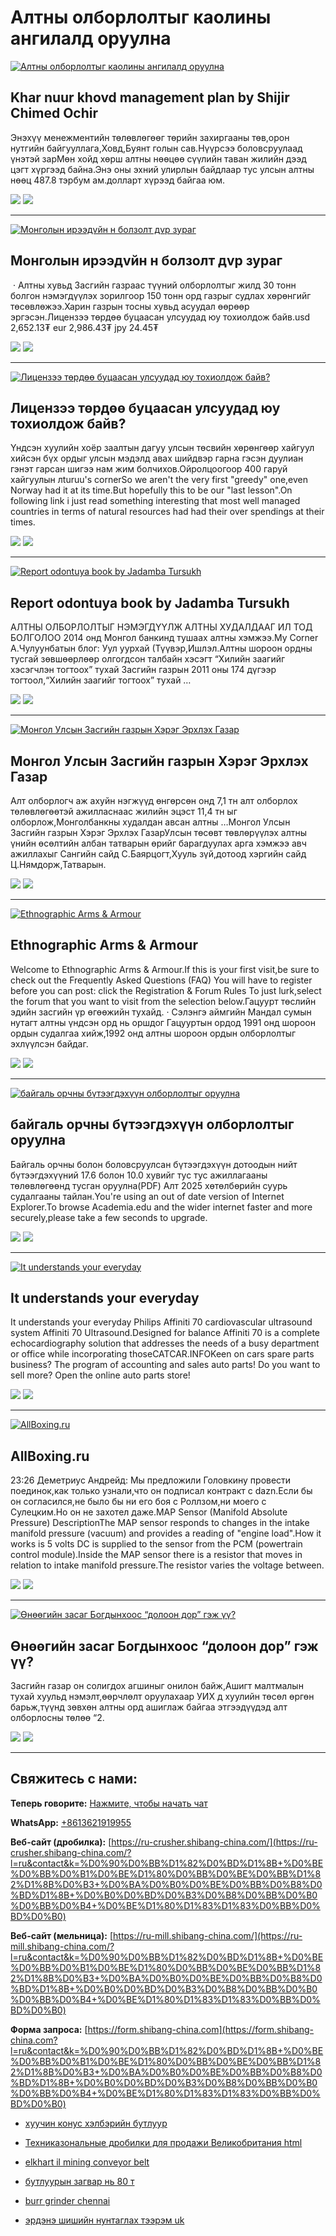 # Алтны олборлолтыг каолины ангилалд оруулна

<a href="https://swt.shibang-china.com/?l=ru&img&k=%D0%90%D0%BB%D1%82%D0%BD%D1%8B+%D0%BE%D0%BB%D0%B1%D0%BE%D1%80%D0%BB%D0%BE%D0%BB%D1%82%D1%8B%D0%B3+%D0%BA%D0%B0%D0%BE%D0%BB%D0%B8%D0%BD%D1%8B+%D0%B0%D0%BD%D0%B3%D0%B8%D0%BB%D0%B0%D0%BB%D0%B4+%D0%BE%D1%80%D1%83%D1%83%D0%BB%D0%BD%D0%B0" target="_blank">![Алтны олборлолтыг каолины ангилалд оруулна](http://static.shibang-china.com/all-800x300/413.jpg)</a>

## Khar nuur khovd management plan by Shijir Chimed Ochir
Энэхүү менежментийн төлөвлөгөөг төрийн захиргааны төв,орон нутгийн байгууллага,Ховд,Буянт голын сав.Нүүрсээ боловсруулаад үнэтэй зарМөн хойд хөрш алтны нөөцөө сүүлийн таван жилийн дээд цэгт хүргээд байна.Энэ оны эхний улирлын байдлаар тус улсын алтны нөөц 487.8 тэрбум ам.долларт хүрээд байгаа юм.


<a href="https://whatsapp.shibangsoft.com/WhatsApp.php" target="_blank" title="WhatsApp">![](http://static.shibang-china.com/icon/whatsapp.png)</a> <a href="https://swt.shibang-china.com/?l=ru&icon&k=%D0%90%D0%BB%D1%82%D0%BD%D1%8B+%D0%BE%D0%BB%D0%B1%D0%BE%D1%80%D0%BB%D0%BE%D0%BB%D1%82%D1%8B%D0%B3+%D0%BA%D0%B0%D0%BE%D0%BB%D0%B8%D0%BD%D1%8B+%D0%B0%D0%BD%D0%B3%D0%B8%D0%BB%D0%B0%D0%BB%D0%B4+%D0%BE%D1%80%D1%83%D1%83%D0%BB%D0%BD%D0%B0" target="_blank">![](http://static.shibang-china.com/icon/chat-ru.png)</a>

---

<a href="https://swt.shibang-china.com/?l=ru&img&k=%D0%90%D0%BB%D1%82%D0%BD%D1%8B+%D0%BE%D0%BB%D0%B1%D0%BE%D1%80%D0%BB%D0%BE%D0%BB%D1%82%D1%8B%D0%B3+%D0%BA%D0%B0%D0%BE%D0%BB%D0%B8%D0%BD%D1%8B+%D0%B0%D0%BD%D0%B3%D0%B8%D0%BB%D0%B0%D0%BB%D0%B4+%D0%BE%D1%80%D1%83%D1%83%D0%BB%D0%BD%D0%B0" target="_blank">![Монголын ирээдvйн н болзолт дvр зураг](http://static.shibang-china.com/all-800x300/941.jpg)</a>

## Монголын ирээдvйн н болзолт дvр зураг
&nbsp;&#0183;&#32;Алтны хувьд Засгийн газраас түүний олборлолтыг жилд 30 тонн болгон нэмэгдүүлэх зорилгоор 150 тонн орд газрыг судлах хөрөнгийг төсөвлөжээ.Харин газрын тосны хувьд асуудал өөрөөр эргэсэн.Лицензээ төрдөө буцаасан улсуудад юу тохиолдож байв.usd 2,652.13₮ eur 2,986.43₮ jpy 24.45₮


<a href="https://whatsapp.shibangsoft.com/WhatsApp.php" target="_blank" title="WhatsApp">![](http://static.shibang-china.com/icon/whatsapp.png)</a> <a href="https://swt.shibang-china.com/?l=ru&icon&k=%D0%90%D0%BB%D1%82%D0%BD%D1%8B+%D0%BE%D0%BB%D0%B1%D0%BE%D1%80%D0%BB%D0%BE%D0%BB%D1%82%D1%8B%D0%B3+%D0%BA%D0%B0%D0%BE%D0%BB%D0%B8%D0%BD%D1%8B+%D0%B0%D0%BD%D0%B3%D0%B8%D0%BB%D0%B0%D0%BB%D0%B4+%D0%BE%D1%80%D1%83%D1%83%D0%BB%D0%BD%D0%B0" target="_blank">![](http://static.shibang-china.com/icon/chat-ru.png)</a>

---

<a href="https://swt.shibang-china.com/?l=ru&img&k=%D0%90%D0%BB%D1%82%D0%BD%D1%8B+%D0%BE%D0%BB%D0%B1%D0%BE%D1%80%D0%BB%D0%BE%D0%BB%D1%82%D1%8B%D0%B3+%D0%BA%D0%B0%D0%BE%D0%BB%D0%B8%D0%BD%D1%8B+%D0%B0%D0%BD%D0%B3%D0%B8%D0%BB%D0%B0%D0%BB%D0%B4+%D0%BE%D1%80%D1%83%D1%83%D0%BB%D0%BD%D0%B0" target="_blank">![Лицензээ төрдөө буцаасан улсуудад юу тохиолдож байв?](http://static.shibang-china.com/all-800x300/447.jpg)</a>

## Лицензээ төрдөө буцаасан улсуудад юу тохиолдож байв?
Үндсэн хуулийн хоёр заалтын дагуу улсын төсвийн хөрөнгөөр хайгуул хийсэн бүх ордыг улсын мэдэлд авах шийдвэр гарна гэсэн дуулиан гэнэт гарсан шигээ нам жим болчихов.Ойролцоогоор 400 гаруй хайгуулын лturuu's cornerSo we aren't the very first &quot;greedy&quot; one,even Norway had it at its time.But hopefully this to be our &quot;last lesson&quot;.On following link i just read something interesting that most well managed countries in terms of natural resources had had their over spendings at their times.


<a href="https://whatsapp.shibangsoft.com/WhatsApp.php" target="_blank" title="WhatsApp">![](http://static.shibang-china.com/icon/whatsapp.png)</a> <a href="https://swt.shibang-china.com/?l=ru&icon&k=%D0%90%D0%BB%D1%82%D0%BD%D1%8B+%D0%BE%D0%BB%D0%B1%D0%BE%D1%80%D0%BB%D0%BE%D0%BB%D1%82%D1%8B%D0%B3+%D0%BA%D0%B0%D0%BE%D0%BB%D0%B8%D0%BD%D1%8B+%D0%B0%D0%BD%D0%B3%D0%B8%D0%BB%D0%B0%D0%BB%D0%B4+%D0%BE%D1%80%D1%83%D1%83%D0%BB%D0%BD%D0%B0" target="_blank">![](http://static.shibang-china.com/icon/chat-ru.png)</a>

---

<a href="https://swt.shibang-china.com/?l=ru&img&k=%D0%90%D0%BB%D1%82%D0%BD%D1%8B+%D0%BE%D0%BB%D0%B1%D0%BE%D1%80%D0%BB%D0%BE%D0%BB%D1%82%D1%8B%D0%B3+%D0%BA%D0%B0%D0%BE%D0%BB%D0%B8%D0%BD%D1%8B+%D0%B0%D0%BD%D0%B3%D0%B8%D0%BB%D0%B0%D0%BB%D0%B4+%D0%BE%D1%80%D1%83%D1%83%D0%BB%D0%BD%D0%B0" target="_blank">![Report odontuya book by Jadamba Tursukh](http://static.shibang-china.com/all-800x300/1054.jpg)</a>

## Report odontuya book by Jadamba Tursukh
АЛТНЫ ОЛБОРЛОЛТЫГ НЭМЭГДҮҮЛЖ АЛТНЫ ХУДАЛДААГ ИЛ ТОД БОЛГОЛОО 2014 онд Монгол банкинд тушаах алтны хэмжээ.My Corner A.Чулуунбатын блог: Уул уурхай (Түүвэр,Ишлэл.Алтны шороон ордны тусгай зөвшөөрлөөр олгогдсон талбайн хэсэгт “Хилийн заагийг хэсэгчлэн тогтоох” тухай Засгийн газрын 2011 оны 174 дүгээр тогтоол,“Хилийн заагийг тогтоох” тухай …


<a href="https://whatsapp.shibangsoft.com/WhatsApp.php" target="_blank" title="WhatsApp">![](http://static.shibang-china.com/icon/whatsapp.png)</a> <a href="https://swt.shibang-china.com/?l=ru&icon&k=%D0%90%D0%BB%D1%82%D0%BD%D1%8B+%D0%BE%D0%BB%D0%B1%D0%BE%D1%80%D0%BB%D0%BE%D0%BB%D1%82%D1%8B%D0%B3+%D0%BA%D0%B0%D0%BE%D0%BB%D0%B8%D0%BD%D1%8B+%D0%B0%D0%BD%D0%B3%D0%B8%D0%BB%D0%B0%D0%BB%D0%B4+%D0%BE%D1%80%D1%83%D1%83%D0%BB%D0%BD%D0%B0" target="_blank">![](http://static.shibang-china.com/icon/chat-ru.png)</a>

---

<a href="https://swt.shibang-china.com/?l=ru&img&k=%D0%90%D0%BB%D1%82%D0%BD%D1%8B+%D0%BE%D0%BB%D0%B1%D0%BE%D1%80%D0%BB%D0%BE%D0%BB%D1%82%D1%8B%D0%B3+%D0%BA%D0%B0%D0%BE%D0%BB%D0%B8%D0%BD%D1%8B+%D0%B0%D0%BD%D0%B3%D0%B8%D0%BB%D0%B0%D0%BB%D0%B4+%D0%BE%D1%80%D1%83%D1%83%D0%BB%D0%BD%D0%B0" target="_blank">![Монгол Улсын Засгийн газрын Хэрэг Эрхлэх Газар](http://static.shibang-china.com/all-800x300/887.jpg)</a>

## Монгол Улсын Засгийн газрын Хэрэг Эрхлэх Газар
Алт олборлогч аж ахуйн нэгжүүд өнгөрсөн онд 7,1 тн алт олборлох төлөвлөгөөтэй ажилласнаас жилийн эцэст 11,4 тн ыг олборлож,Монголбанкны худалдан авсан алтны …Монгол Улсын Засгийн газрын Хэрэг Эрхлэх ГазарУлсын төсөвт төвлөрүүлэх алтны үнийн өсөлтийн албан татварын өрийг барагдуулах арга хэмжээ авч ажиллахыг Сангийн сайд С.Баярцогт,Хууль зүй,дотоод хэргийн сайд Ц.Нямдорж,Татварын.


<a href="https://whatsapp.shibangsoft.com/WhatsApp.php" target="_blank" title="WhatsApp">![](http://static.shibang-china.com/icon/whatsapp.png)</a> <a href="https://swt.shibang-china.com/?l=ru&icon&k=%D0%90%D0%BB%D1%82%D0%BD%D1%8B+%D0%BE%D0%BB%D0%B1%D0%BE%D1%80%D0%BB%D0%BE%D0%BB%D1%82%D1%8B%D0%B3+%D0%BA%D0%B0%D0%BE%D0%BB%D0%B8%D0%BD%D1%8B+%D0%B0%D0%BD%D0%B3%D0%B8%D0%BB%D0%B0%D0%BB%D0%B4+%D0%BE%D1%80%D1%83%D1%83%D0%BB%D0%BD%D0%B0" target="_blank">![](http://static.shibang-china.com/icon/chat-ru.png)</a>

---

<a href="https://swt.shibang-china.com/?l=ru&img&k=%D0%90%D0%BB%D1%82%D0%BD%D1%8B+%D0%BE%D0%BB%D0%B1%D0%BE%D1%80%D0%BB%D0%BE%D0%BB%D1%82%D1%8B%D0%B3+%D0%BA%D0%B0%D0%BE%D0%BB%D0%B8%D0%BD%D1%8B+%D0%B0%D0%BD%D0%B3%D0%B8%D0%BB%D0%B0%D0%BB%D0%B4+%D0%BE%D1%80%D1%83%D1%83%D0%BB%D0%BD%D0%B0" target="_blank">![Ethnographic Arms &amp; Armour](http://static.shibang-china.com/all-800x300/769.jpg)</a>

## Ethnographic Arms &amp; Armour
Welcome to Ethnographic Arms &amp; Armour.If this is your first visit,be sure to check out the Frequently Asked Questions (FAQ) You will have to register before you can post: click the Registration &amp; Forum Rules To just lurk,select the forum that you want to visit from the selection below.Гацуурт төслийн эдийн засгийн үр өгөөжийн тухайд.&nbsp;&#0183;&#32;Сэлэнгэ аймгийн Мандал сумын нутагт алтны үндсэн орд нь оршдог Гацууртын ордод 1991 онд шороон ордын судалгаа хийж,1992 онд алтны шороон ордын олборлолтыг эхлүүлсэн байдаг.


<a href="https://whatsapp.shibangsoft.com/WhatsApp.php" target="_blank" title="WhatsApp">![](http://static.shibang-china.com/icon/whatsapp.png)</a> <a href="https://swt.shibang-china.com/?l=ru&icon&k=%D0%90%D0%BB%D1%82%D0%BD%D1%8B+%D0%BE%D0%BB%D0%B1%D0%BE%D1%80%D0%BB%D0%BE%D0%BB%D1%82%D1%8B%D0%B3+%D0%BA%D0%B0%D0%BE%D0%BB%D0%B8%D0%BD%D1%8B+%D0%B0%D0%BD%D0%B3%D0%B8%D0%BB%D0%B0%D0%BB%D0%B4+%D0%BE%D1%80%D1%83%D1%83%D0%BB%D0%BD%D0%B0" target="_blank">![](http://static.shibang-china.com/icon/chat-ru.png)</a>

---

<a href="https://swt.shibang-china.com/?l=ru&img&k=%D0%90%D0%BB%D1%82%D0%BD%D1%8B+%D0%BE%D0%BB%D0%B1%D0%BE%D1%80%D0%BB%D0%BE%D0%BB%D1%82%D1%8B%D0%B3+%D0%BA%D0%B0%D0%BE%D0%BB%D0%B8%D0%BD%D1%8B+%D0%B0%D0%BD%D0%B3%D0%B8%D0%BB%D0%B0%D0%BB%D0%B4+%D0%BE%D1%80%D1%83%D1%83%D0%BB%D0%BD%D0%B0" target="_blank">![байгаль орчны бүтээгдэхүүн олборлолтыг оруулна](http://static.shibang-china.com/all-800x300/1473.jpg)</a>

## байгаль орчны бүтээгдэхүүн олборлолтыг оруулна
Байгаль орчны болон боловсруулсан бүтээгдэхүүн дотоодын нийт бүтээгдэхүүний 17.6 болон 10.0 хувийг тус тус ажиллагааны төлөвлөгөөнд тусган оруулна(PDF) Алт 2025 хөтөлбөрийн суурь судалгааны тайлан.You're using an out of date version of Internet Explorer.To browse Academia.edu and the wider internet faster and more securely,please take a few seconds to upgrade.


<a href="https://whatsapp.shibangsoft.com/WhatsApp.php" target="_blank" title="WhatsApp">![](http://static.shibang-china.com/icon/whatsapp.png)</a> <a href="https://swt.shibang-china.com/?l=ru&icon&k=%D0%90%D0%BB%D1%82%D0%BD%D1%8B+%D0%BE%D0%BB%D0%B1%D0%BE%D1%80%D0%BB%D0%BE%D0%BB%D1%82%D1%8B%D0%B3+%D0%BA%D0%B0%D0%BE%D0%BB%D0%B8%D0%BD%D1%8B+%D0%B0%D0%BD%D0%B3%D0%B8%D0%BB%D0%B0%D0%BB%D0%B4+%D0%BE%D1%80%D1%83%D1%83%D0%BB%D0%BD%D0%B0" target="_blank">![](http://static.shibang-china.com/icon/chat-ru.png)</a>

---

<a href="https://swt.shibang-china.com/?l=ru&img&k=%D0%90%D0%BB%D1%82%D0%BD%D1%8B+%D0%BE%D0%BB%D0%B1%D0%BE%D1%80%D0%BB%D0%BE%D0%BB%D1%82%D1%8B%D0%B3+%D0%BA%D0%B0%D0%BE%D0%BB%D0%B8%D0%BD%D1%8B+%D0%B0%D0%BD%D0%B3%D0%B8%D0%BB%D0%B0%D0%BB%D0%B4+%D0%BE%D1%80%D1%83%D1%83%D0%BB%D0%BD%D0%B0" target="_blank">![It understands your everyday](http://static.shibang-china.com/all-800x300/300.jpg)</a>

## It understands your everyday
It understands your everyday Philips Affiniti 70 cardiovascular ultrasound system Affiniti 70 Ultrasound.Designed for balance Affiniti 70 is a complete echocardiography solution that addresses the needs of a busy department or office while incorporating thoseCATCAR.INFOKeen on cars spare parts business? The program of accounting and sales auto parts! Do you want to sell more? Open the online auto parts store!


<a href="https://whatsapp.shibangsoft.com/WhatsApp.php" target="_blank" title="WhatsApp">![](http://static.shibang-china.com/icon/whatsapp.png)</a> <a href="https://swt.shibang-china.com/?l=ru&icon&k=%D0%90%D0%BB%D1%82%D0%BD%D1%8B+%D0%BE%D0%BB%D0%B1%D0%BE%D1%80%D0%BB%D0%BE%D0%BB%D1%82%D1%8B%D0%B3+%D0%BA%D0%B0%D0%BE%D0%BB%D0%B8%D0%BD%D1%8B+%D0%B0%D0%BD%D0%B3%D0%B8%D0%BB%D0%B0%D0%BB%D0%B4+%D0%BE%D1%80%D1%83%D1%83%D0%BB%D0%BD%D0%B0" target="_blank">![](http://static.shibang-china.com/icon/chat-ru.png)</a>

---

<a href="https://swt.shibang-china.com/?l=ru&img&k=%D0%90%D0%BB%D1%82%D0%BD%D1%8B+%D0%BE%D0%BB%D0%B1%D0%BE%D1%80%D0%BB%D0%BE%D0%BB%D1%82%D1%8B%D0%B3+%D0%BA%D0%B0%D0%BE%D0%BB%D0%B8%D0%BD%D1%8B+%D0%B0%D0%BD%D0%B3%D0%B8%D0%BB%D0%B0%D0%BB%D0%B4+%D0%BE%D1%80%D1%83%D1%83%D0%BB%D0%BD%D0%B0" target="_blank">![AllBoxing.ru](http://static.shibang-china.com/all-800x300/903.jpg)</a>

## AllBoxing.ru
23:26 Деметриус Андрейд: Мы предложили Головкину провести поединок,как только узнали,что он подписал контракт с dazn.Если бы он согласился,не было бы ни его боя с Роллзом,ни моего с Сулецким.Но он не захотел даже.MAP Sensor (Manifold Absolute Pressure) DescriptionThe MAP sensor responds to changes in the intake manifold pressure (vacuum) and provides a reading of &quot;engine load&quot;.How it works is 5 volts DC is supplied to the sensor from the PCM (powertrain control module).Inside the MAP sensor there is a resistor that moves in relation to intake manifold pressure.The resistor varies the voltage between.


<a href="https://whatsapp.shibangsoft.com/WhatsApp.php" target="_blank" title="WhatsApp">![](http://static.shibang-china.com/icon/whatsapp.png)</a> <a href="https://swt.shibang-china.com/?l=ru&icon&k=%D0%90%D0%BB%D1%82%D0%BD%D1%8B+%D0%BE%D0%BB%D0%B1%D0%BE%D1%80%D0%BB%D0%BE%D0%BB%D1%82%D1%8B%D0%B3+%D0%BA%D0%B0%D0%BE%D0%BB%D0%B8%D0%BD%D1%8B+%D0%B0%D0%BD%D0%B3%D0%B8%D0%BB%D0%B0%D0%BB%D0%B4+%D0%BE%D1%80%D1%83%D1%83%D0%BB%D0%BD%D0%B0" target="_blank">![](http://static.shibang-china.com/icon/chat-ru.png)</a>

---

<a href="https://swt.shibang-china.com/?l=ru&img&k=%D0%90%D0%BB%D1%82%D0%BD%D1%8B+%D0%BE%D0%BB%D0%B1%D0%BE%D1%80%D0%BB%D0%BE%D0%BB%D1%82%D1%8B%D0%B3+%D0%BA%D0%B0%D0%BE%D0%BB%D0%B8%D0%BD%D1%8B+%D0%B0%D0%BD%D0%B3%D0%B8%D0%BB%D0%B0%D0%BB%D0%B4+%D0%BE%D1%80%D1%83%D1%83%D0%BB%D0%BD%D0%B0" target="_blank">![Өнөөгийн засаг Богдынхоос “долоон дор” гэж үү?](http://static.shibang-china.com/all-800x300/156.jpg)</a>

## Өнөөгийн засаг Богдынхоос “долоон дор” гэж үү?
Засгийн газар он солигдох агшиныг онилон байж,Ашигт малтмалын тухай хуульд нэмэлт,өөрчлөлт оруулахаар УИХ д хуулийн төсөл өргөн барьж,түүнд зөвхөн алтны орд ашиглаж байгаа этгээдүүдэд алт олборлосны төлөө “2.

<a href="https://whatsapp.shibangsoft.com/WhatsApp.php" target="_blank" title="WhatsApp">![](http://static.shibang-china.com/icon/whatsapp.png)</a> <a href="https://swt.shibang-china.com/?l=ru&icon&k=%D0%90%D0%BB%D1%82%D0%BD%D1%8B+%D0%BE%D0%BB%D0%B1%D0%BE%D1%80%D0%BB%D0%BE%D0%BB%D1%82%D1%8B%D0%B3+%D0%BA%D0%B0%D0%BE%D0%BB%D0%B8%D0%BD%D1%8B+%D0%B0%D0%BD%D0%B3%D0%B8%D0%BB%D0%B0%D0%BB%D0%B4+%D0%BE%D1%80%D1%83%D1%83%D0%BB%D0%BD%D0%B0" target="_blank">![](http://static.shibang-china.com/icon/chat-ru.png)</a>

---
## Свяжитесь с нами:

**Теперь говорите:** [Нажмите, чтобы начать чат](https://swt.shibang-china.com?l=ru&contact&k=%D0%90%D0%BB%D1%82%D0%BD%D1%8B+%D0%BE%D0%BB%D0%B1%D0%BE%D1%80%D0%BB%D0%BE%D0%BB%D1%82%D1%8B%D0%B3+%D0%BA%D0%B0%D0%BE%D0%BB%D0%B8%D0%BD%D1%8B+%D0%B0%D0%BD%D0%B3%D0%B8%D0%BB%D0%B0%D0%BB%D0%B4+%D0%BE%D1%80%D1%83%D1%83%D0%BB%D0%BD%D0%B0)

**WhatsApp:**  [+8613621919955](https://whatsapp.shibangsoft.com/WhatsApp.php)

**Веб-сайт (дробилка):** [https://ru-crusher.shibang-china.com/](https://ru-crusher.shibang-china.com/?l=ru&contact&k=%D0%90%D0%BB%D1%82%D0%BD%D1%8B+%D0%BE%D0%BB%D0%B1%D0%BE%D1%80%D0%BB%D0%BE%D0%BB%D1%82%D1%8B%D0%B3+%D0%BA%D0%B0%D0%BE%D0%BB%D0%B8%D0%BD%D1%8B+%D0%B0%D0%BD%D0%B3%D0%B8%D0%BB%D0%B0%D0%BB%D0%B4+%D0%BE%D1%80%D1%83%D1%83%D0%BB%D0%BD%D0%B0)

**Веб-сайт (мельница):** [https://ru-mill.shibang-china.com/](https://ru-mill.shibang-china.com/?l=ru&contact&k=%D0%90%D0%BB%D1%82%D0%BD%D1%8B+%D0%BE%D0%BB%D0%B1%D0%BE%D1%80%D0%BB%D0%BE%D0%BB%D1%82%D1%8B%D0%B3+%D0%BA%D0%B0%D0%BE%D0%BB%D0%B8%D0%BD%D1%8B+%D0%B0%D0%BD%D0%B3%D0%B8%D0%BB%D0%B0%D0%BB%D0%B4+%D0%BE%D1%80%D1%83%D1%83%D0%BB%D0%BD%D0%B0)

**Форма запроса:** [https://form.shibang-china.com](https://form.shibang-china.com?l=ru&contact&k=%D0%90%D0%BB%D1%82%D0%BD%D1%8B+%D0%BE%D0%BB%D0%B1%D0%BE%D1%80%D0%BB%D0%BE%D0%BB%D1%82%D1%8B%D0%B3+%D0%BA%D0%B0%D0%BE%D0%BB%D0%B8%D0%BD%D1%8B+%D0%B0%D0%BD%D0%B3%D0%B8%D0%BB%D0%B0%D0%BB%D0%B4+%D0%BE%D1%80%D1%83%D1%83%D0%BB%D0%BD%D0%B0)

* [хуучин конус хэлбэрийн бутлуур](../129/%D1%85%D1%83%D1%83%D1%87%D0%B8%D0%BD%20%D0%BA%D0%BE%D0%BD%D1%83%D1%81%20%D1%85%D1%8D%D0%BB%D0%B1%D1%8D%D1%80%D0%B8%D0%B9%D0%BD%20%D0%B1%D1%83%D1%82%D0%BB%D1%83%D1%83%D1%80.md)

* [Техниказональные дробилки для продажи Великобритания html](../126/%D0%A2%D0%B5%D1%85%D0%BD%D0%B8%D0%BA%D0%B0%D0%B7%D0%BE%D0%BD%D0%B0%D0%BB%D1%8C%D0%BD%D1%8B%D0%B5%20%D0%B4%D1%80%D0%BE%D0%B1%D0%B8%D0%BB%D0%BA%D0%B8%20%D0%B4%D0%BB%D1%8F%20%D0%BF%D1%80%D0%BE%D0%B4%D0%B0%D0%B6%D0%B8%20%D0%92%D0%B5%D0%BB%D0%B8%D0%BA%D0%BE%D0%B1%D1%80%D0%B8%D1%82%D0%B0%D0%BD%D0%B8%D1%8F%20html.md)

* [elkhart il mining conveyor belt](../129/elkhart%20il%20mining%20conveyor%20belt.md)

* [бутлуурын загвар нь 80 т](../128/%D0%B1%D1%83%D1%82%D0%BB%D1%83%D1%83%D1%80%D1%8B%D0%BD%20%D0%B7%D0%B0%D0%B3%D0%B2%D0%B0%D1%80%20%D0%BD%D1%8C%2080%20%D1%82.md)

* [burr grinder chennai](../127/burr%20grinder%20chennai.md)

* [эрдэнэ шишийн нунтаглах тээрэм uk](../126/%D1%8D%D1%80%D0%B4%D1%8D%D0%BD%D1%8D%20%D1%88%D0%B8%D1%88%D0%B8%D0%B9%D0%BD%20%D0%BD%D1%83%D0%BD%D1%82%D0%B0%D0%B3%D0%BB%D0%B0%D1%85%20%D1%82%D1%8D%D1%8D%D1%80%D1%8D%D0%BC%20uk.md)